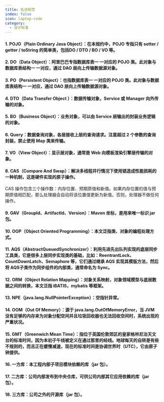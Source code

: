 ```yaml
---
title: 名词规范
index: false
icon: laptop-code
category:
  - 设计标准
---
```


#### 1. POJO（Plain Ordinary Java Object）：在本规约中，POJO 专指只有 setter / getter / toString 的简单类，包括DO / DTO / BO / VO 等。
#### 2. DO（Data Object）：阿里巴巴专指数据库表一 一对应的 POJO 类。此对象与数据库表结构一 一对应，通过 DAO 层向上传输数据源对象。 
#### 3. PO（Persistent Object）：也指数据库表一 一对应的 POJO 类。此对象与数据库表结构一 一对应，通过 DAO 层向上传输数据源对象。 
#### 4. DTO（Data Transfer Object ）：数据传输对象，Service 或 Manager 向外传输的对象。 
#### 5. BO（Business Object）：业务对象，可以由 Service 层输出的封装业务逻辑的对象。 
#### 6. Query：数据查询对象，各层接收上层的查询请求。注意超过 2 个参数的查询封装，禁止使用 Map 类来传输。 
#### 7. VO（View Object）：显示层对象，通常是 Web 向模板渲染引擎层传输的对象。 
#### 8. CAS（Compare And Swap）：解决多线程并行情况下使用锁造成性能损耗的一种机制，这是硬件实现的原子操作。
CAS 操作包含三个操作数：内存位置、预期原值和新值。如果内存位置的值与预期原值相匹配，那么处理器会自动将该位置值更新为新值。否则，处理器不做任何操作。 
#### 9. GAV（GroupId、ArtifactId、Version）：Maven 坐标，是用来唯一标识 jar 包。
#### 10. OOP（Object Oriented Programming）：本文泛指类、对象的编程处理方式。
#### 11. AQS（AbstractQueuedSynchronizer）：利用先进先出队列实现的底层同步工具类，它是很多上层同步实现类的基础，比如：ReentrantLock、CountDownLatch、Semaphore 等，它们通过继承 AQS 实现其模版方法，然后将 AQS子类作为同步组件的内部类，通常命名为 Sync。 
#### 12. ORM（Object Relation Mapping）：对象关系映射，对象领域模型与底层数据之间的转换，本文泛指 iBATIS，mybatis 等框架。 
#### 13. NPE（java.lang.NullPointerException）：空指针异常。
#### 14. OOM（Out Of Memory）：源于 java.lang.OutOfMemoryError，当 JVM 没有足够的内存来为对象分配空间并且垃圾回收器也无法回收空间时，系统出现的严重状况。 
#### 15. GMT（Greenwich Mean Time）：指位于英国伦敦郊区的皇家格林尼治天文台的标准时间，因为本初子午线被定义在通过那里的经线。地球每天的自转是有些不规则的，而且正在缓慢减速，现在的标准时间是协调世界时（UTC），它由原子钟提供。
#### 16. 一方库：本工程内部子项目模块依赖的库（jar 包）。
#### 17. 二方库：公司内部发布到中央仓库，可供公司内部其它应用依赖的库（jar 包）。
#### 18. 三方库：公司之外的开源库（jar 包）。
    